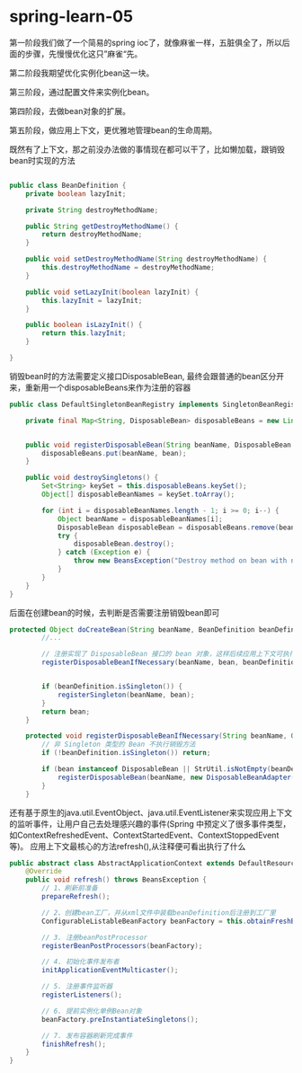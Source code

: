 # spring-learn-05

第一阶段我们做了一个简易的spring ioc了，就像麻雀一样，五脏俱全了，所以后面的步骤，先慢慢优化这只”麻雀“先。

第二阶段我期望优化实例化bean这一块。

第三阶段，通过配置文件来实例化bean。

第四阶段，去做bean对象的扩展。

第五阶段，做应用上下文，更优雅地管理bean的生命周期。

既然有了上下文，那之前没办法做的事情现在都可以干了，比如懒加载，跟销毁bean时实现的方法
```java

public class BeanDefinition {
    private boolean lazyInit;

    private String destroyMethodName;

    public String getDestroyMethodName() {
        return destroyMethodName;
    }

    public void setDestroyMethodName(String destroyMethodName) {
        this.destroyMethodName = destroyMethodName;
    }

    public void setLazyInit(boolean lazyInit) {
        this.lazyInit = lazyInit;
    }

    public boolean isLazyInit() {
        return this.lazyInit;
    }

}
```
销毁bean时的方法需要定义接口DisposableBean, 最终会跟普通的bean区分开来，重新用一个disposableBeans来作为注册的容器

```java
public class DefaultSingletonBeanRegistry implements SingletonBeanRegistry {

    private final Map<String, DisposableBean> disposableBeans = new LinkedHashMap<>();


    public void registerDisposableBean(String beanName, DisposableBean bean) {
        disposableBeans.put(beanName, bean);
    }

    public void destroySingletons() {
        Set<String> keySet = this.disposableBeans.keySet();
        Object[] disposableBeanNames = keySet.toArray();

        for (int i = disposableBeanNames.length - 1; i >= 0; i--) {
            Object beanName = disposableBeanNames[i];
            DisposableBean disposableBean = disposableBeans.remove(beanName);
            try {
                disposableBean.destroy();
            } catch (Exception e) {
                throw new BeansException("Destroy method on bean with name '" + beanName + "' threw an exception", e);
            }
        }
    }
}

```
后面在创建bean的时候，去判断是否需要注册销毁bean即可

```java
protected Object doCreateBean(String beanName, BeanDefinition beanDefinition, Object[] args) throws BeansException {
		//...

		// 注册实现了 DisposableBean 接口的 bean 对象，这样后续应用上下文可执行相应的销毁方法
		registerDisposableBeanIfNecessary(beanName, bean, beanDefinition);


		if (beanDefinition.isSingleton()) {
			registerSingleton(beanName, bean);
		}
		return bean;
	}
```

```java
	protected void registerDisposableBeanIfNecessary(String beanName, Object bean, BeanDefinition beanDefinition) {
		// 非 Singleton 类型的 Bean 不执行销毁方法
		if (!beanDefinition.isSingleton()) return;

		if (bean instanceof DisposableBean || StrUtil.isNotEmpty(beanDefinition.getDestroyMethodName())) {
			registerDisposableBean(beanName, new DisposableBeanAdapter(bean, beanName, beanDefinition));
		}
	}
```

还有基于原生的java.util.EventObject、java.util.EventListener来实现应用上下文的监听事件，让用户自己去处理感兴趣的事件(Spring 中预定义了很多事件类型，如ContextRefreshedEvent、ContextStartedEvent、ContextStoppedEvent 等)。
应用上下文最核心的方法refresh(),从注释便可看出执行了什么
```java
public abstract class AbstractApplicationContext extends DefaultResourceLoader implements ConfigurableApplicationContext {
    @Override
    public void refresh() throws BeansException {
        // 1、刷新前准备
        prepareRefresh();

        // 2、创建bean工厂，并从xml文件中装载beanDefinition后注册到工厂里
        ConfigurableListableBeanFactory beanFactory = this.obtainFreshBeanFactory();

        // 3. 注册beanPostProcessor
        registerBeanPostProcessors(beanFactory);

        // 4. 初始化事件发布者
        initApplicationEventMulticaster();

        // 5. 注册事件监听器
        registerListeners();

        // 6. 提前实例化单例Bean对象
        beanFactory.preInstantiateSingletons();

        // 7. 发布容器刷新完成事件
        finishRefresh();
    }
}


```
